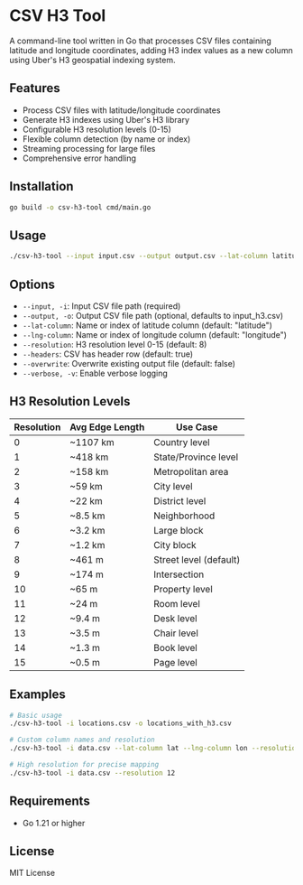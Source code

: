 # CSV H3 Tool

A command-line tool written in Go that processes CSV files containing latitude and longitude coordinates, adding H3 index values as a new column using Uber's H3 geospatial indexing system.

## Features

- Process CSV files with latitude/longitude coordinates
- Generate H3 indexes using Uber's H3 library
- Configurable H3 resolution levels (0-15)
- Flexible column detection (by name or index)
- Streaming processing for large files
- Comprehensive error handling

## Installation

```bash
go build -o csv-h3-tool cmd/main.go
```

## Usage

```bash
./csv-h3-tool --input input.csv --output output.csv --lat-column latitude --lng-column longitude
```

## Options

- `--input, -i`: Input CSV file path (required)
- `--output, -o`: Output CSV file path (optional, defaults to input_h3.csv)
- `--lat-column`: Name or index of latitude column (default: "latitude")
- `--lng-column`: Name or index of longitude column (default: "longitude")
- `--resolution`: H3 resolution level 0-15 (default: 8)
- `--headers`: CSV has header row (default: true)
- `--overwrite`: Overwrite existing output file (default: false)
- `--verbose, -v`: Enable verbose logging

## H3 Resolution Levels

| Resolution | Avg Edge Length | Use Case |
|------------|----------------|----------|
| 0 | ~1107 km | Country level |
| 1 | ~418 km | State/Province level |
| 2 | ~158 km | Metropolitan area |
| 3 | ~59 km | City level |
| 4 | ~22 km | District level |
| 5 | ~8.5 km | Neighborhood |
| 6 | ~3.2 km | Large block |
| 7 | ~1.2 km | City block |
| 8 | ~461 m | Street level (default) |
| 9 | ~174 m | Intersection |
| 10 | ~65 m | Property level |
| 11 | ~24 m | Room level |
| 12 | ~9.4 m | Desk level |
| 13 | ~3.5 m | Chair level |
| 14 | ~1.3 m | Book level |
| 15 | ~0.5 m | Page level |

## Examples

```bash
# Basic usage
./csv-h3-tool -i locations.csv -o locations_with_h3.csv

# Custom column names and resolution
./csv-h3-tool -i data.csv --lat-column lat --lng-column lon --resolution 10

# High resolution for precise mapping
./csv-h3-tool -i data.csv --resolution 12
```

## Requirements

- Go 1.21 or higher

## License

MIT License